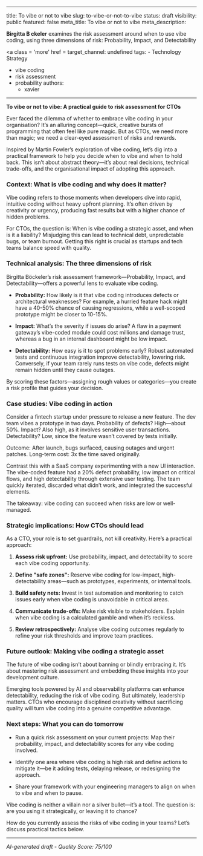 ---
  title: To vibe or not to vibe
slug: to-vibe-or-not-to-vibe
status: draft
visibility: public
featured: false
meta_title: To vibe or not to vibe
meta_description: <div class = 'img-link'><a href = ' src = ' width = ''></img></a></div> <p><b class = 'author'>Birgitta B ckeler</b> examines the risk assessment around when to use vibe coding, using three dimensions of risk: Probability, Impact, and Detectability</p> <p><a class = 'more' href =
target_channel: undefined
  tags:
    - Technology Strategy
  - vibe coding
  - risk assessment
  - probability
  authors:
    - xavier
  ---

  **To vibe or not to vibe: A practical guide to risk assessment for CTOs**

Ever faced the dilemma of whether to embrace vibe coding in your organisation? It’s an alluring concept—quick, creative bursts of programming that often feel like pure magic. But as CTOs, we need more than magic; we need a clear-eyed assessment of risks and rewards.

Inspired by Martin Fowler’s exploration of vibe coding, let’s dig into a practical framework to help you decide when to vibe and when to hold back. This isn’t about abstract theory—it’s about real decisions, technical trade-offs, and the organisational impact of adopting this approach.

### Context: What is vibe coding and why does it matter?

Vibe coding refers to those moments when developers dive into rapid, intuitive coding without heavy upfront planning. It’s often driven by creativity or urgency, producing fast results but with a higher chance of hidden problems.

For CTOs, the question is: When is vibe coding a strategic asset, and when is it a liability? Misjudging this can lead to technical debt, unpredictable bugs, or team burnout. Getting this right is crucial as startups and tech teams balance speed with quality.

### Technical analysis: The three dimensions of risk

Birgitta Böckeler’s risk assessment framework—Probability, Impact, and Detectability—offers a powerful lens to evaluate vibe coding.

- **Probability:** How likely is it that vibe coding introduces defects or architectural weaknesses? For example, a hurried feature hack might have a 40-50% chance of causing regressions, while a well-scoped prototype might be closer to 10-15%.

- **Impact:** What’s the severity if issues do arise? A flaw in a payment gateway’s vibe-coded module could cost millions and damage trust, whereas a bug in an internal dashboard might be low impact.

- **Detectability:** How easy is it to spot problems early? Robust automated tests and continuous integration improve detectability, lowering risk. Conversely, if your team rarely runs tests on vibe code, defects might remain hidden until they cause outages.

By scoring these factors—assigning rough values or categories—you create a risk profile that guides your decision.

### Case studies: Vibe coding in action

Consider a fintech startup under pressure to release a new feature. The dev team vibes a prototype in two days. Probability of defects? High—about 50%. Impact? Also high, as it involves sensitive user transactions. Detectability? Low, since the feature wasn’t covered by tests initially.

Outcome: After launch, bugs surfaced, causing outages and urgent patches. Long-term cost: 3x the time saved originally.

Contrast this with a SaaS company experimenting with a new UI interaction. The vibe-coded feature had a 20% defect probability, low impact on critical flows, and high detectability through extensive user testing. The team quickly iterated, discarded what didn’t work, and integrated the successful elements.

The takeaway: vibe coding can succeed when risks are low or well-managed.

### Strategic implications: How CTOs should lead

As a CTO, your role is to set guardrails, not kill creativity. Here’s a practical approach:

1. **Assess risk upfront:** Use probability, impact, and detectability to score each vibe coding opportunity.

2. **Define "safe zones":** Reserve vibe coding for low-impact, high-detectability areas—such as prototypes, experiments, or internal tools.

3. **Build safety nets:** Invest in test automation and monitoring to catch issues early when vibe coding is unavoidable in critical areas.

4. **Communicate trade-offs:** Make risk visible to stakeholders. Explain when vibe coding is a calculated gamble and when it’s reckless.

5. **Review retrospectively:** Analyse vibe coding outcomes regularly to refine your risk thresholds and improve team practices.

### Future outlook: Making vibe coding a strategic asset

The future of vibe coding isn’t about banning or blindly embracing it. It’s about mastering risk assessment and embedding these insights into your development culture.

Emerging tools powered by AI and observability platforms can enhance detectability, reducing the risk of vibe coding. But ultimately, leadership matters. CTOs who encourage disciplined creativity without sacrificing quality will turn vibe coding into a genuine competitive advantage.

### Next steps: What you can do tomorrow

- Run a quick risk assessment on your current projects: Map their probability, impact, and detectability scores for any vibe coding involved.

- Identify one area where vibe coding is high risk and define actions to mitigate it—be it adding tests, delaying release, or redesigning the approach.

- Share your framework with your engineering managers to align on when to vibe and when to pause.

Vibe coding is neither a villain nor a silver bullet—it’s a tool. The question is: are you using it strategically, or leaving it to chance?

How do you currently assess the risks of vibe coding in your teams? Let’s discuss practical tactics below.

  ---

  *AI-generated draft - Quality Score: 75/100*